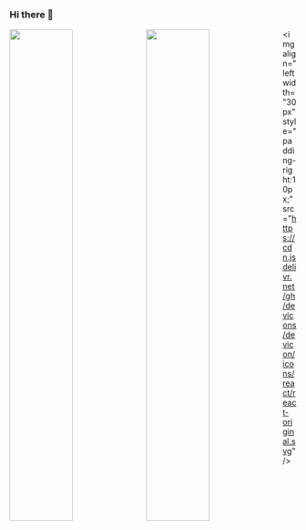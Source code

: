 ### Hi there 👋

<img align="left" width="47%" src="https://github-readme-stats.vercel.app/api?username=jcarroll1976&show_icons=true&theme=radical"/>

<img align="left" width="47%" src="https://github-readme-stats.vercel.app/api/top-langs/?username=jcarroll1976&layout=compact"/>

<img align="left width="30px" style="padding-right:10px;" src="https://cdn.jsdelivr.net/gh/devicons/devicon/icons/react/react-original.svg" />

